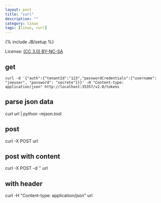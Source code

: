 ```yaml
---
layout: post
title: "curl"
description: ""
category: linux
tags: [linux, curl]
---
```

{% include JB/setup %}

License: [(CC 3.0) BY-NC-SA](http://creativecommons.org/licenses/by-nc-sa/3.0/)

## get

    curl -d '{"auth":{"tenantId":"123","passwordCredentials":{"username": "joeuser", "password": "secrete"}}}' -H "Content-type: application/json" http://localhost:35357/v2.0/tokens

## parse json data

curl url | python -mjson.tool

## post

curl -X POST url

## post with content

curl -X POST -d '' url

## with header

curl -H "Content-type: application/json" url
